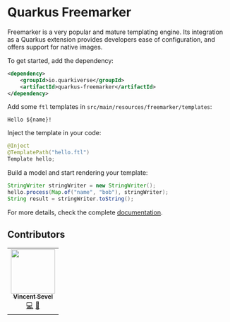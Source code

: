 # Quarkus Freemarker

Freemarker is a very popular and mature templating engine. Its integration as a Quarkus extension
provides developers ease of configuration, and offers support for native images.

To get started, add the dependency:

```xml
<dependency>
    <groupId>io.quarkiverse</groupId>
    <artifactId>quarkus-freemarker</artifactId>
</dependency>
```

Add some `ftl` templates in `src/main/resources/freemarker/templates`:
```
Hello ${name}!
```

Inject the template in your code:

```java
@Inject
@TemplatePath("hello.ftl")
Template hello;
```

Build a model and start rendering your template:

```java
StringWriter stringWriter = new StringWriter();
hello.process(Map.of("name", "bob"), stringWriter);
String result = stringWriter.toString();
```

For more details, check the complete [documentation](https://quarkus.io/guides/freemarker).

## Contributors
<!-- ALL-CONTRIBUTORS-LIST:START - Do not remove or modify this section -->
<!-- prettier-ignore-start -->
<!-- markdownlint-disable -->
<table>
  <tr>
    <td align="center"><a href="https://github.com/vsevel"><img src="https://avatars3.githubusercontent.com/u/6041620?v=4" width="100px;" alt=""/><br /><sub><b>Vincent Sevel</b></sub></a><br /><a href="https://github.com/quarkiverse/quarkiverse-freemarker/commits?author=vsevel" title="Code">💻</a> <a href="#maintenance-vsevel" title="Maintenance">🚧</a></td>
  </tr>
</table>

<!-- markdownlint-enable -->
<!-- prettier-ignore-end -->
<!-- ALL-CONTRIBUTORS-LIST:END -->

